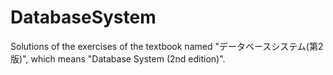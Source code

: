 # DatabaseSystem
Solutions of the exercises of the textbook named "データベースシステム(第2版)", which means "Database System (2nd edition)".

